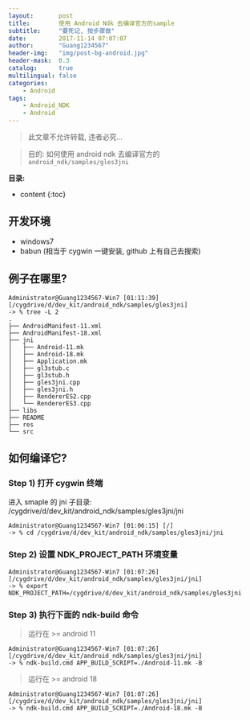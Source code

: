 ```yaml
---
layout:       post
title:        使用 Android Ndk 去编译官方的sample
subtitle:     "要死记, 按步骤做"
date:         2017-11-14 07:07:07
author:       "Guang1234567"
header-img:   "img/post-bg-android.jpg"
header-mask:  0.3
catalog:      true
multilingual: false
categories: 
    - Android
tags:
    - Android_NDK
    - Android
---
```


> 此文章不允许转载, 违者必究...

> 目的: 如何使用 android ndk 去编译官方的 `android_ndk/samples/gles3jni`

**目录:**

* content
{:toc}

## 开发环境
* windows7
* babun  (相当于 cygwin 一键安装, github 上有自己去搜索)

## 例子在哪里?

```
Administrator@Guang1234567-Win7 [01:11:39] [/cygdrive/d/dev_kit/android_ndk/samples/gles3jni]
-> % tree -L 2
.
├── AndroidManifest-11.xml
├── AndroidManifest-18.xml
├── jni
│   ├── Android-11.mk
│   ├── Android-18.mk
│   ├── Application.mk
│   ├── gl3stub.c
│   ├── gl3stub.h
│   ├── gles3jni.cpp
│   ├── gles3jni.h
│   ├── RendererES2.cpp
│   └── RendererES3.cpp
├── libs
├── README
├── res
└── src

```

## 如何编译它?

### Step 1) 打开 cygwin 终端

进入 smaple 的 jni 子目录: /cygdrive/d/dev_kit/android_ndk/samples/gles3jni/jni

```
Administrator@Guang1234567-Win7 [01:06:15] [/]
-> % cd /cygdrive/d/dev_kit/android_ndk/samples/gles3jni/jni
```

### Step 2) 设置 NDK_PROJECT_PATH 环境变量

```
Administrator@Guang1234567-Win7 [01:07:26] [/cygdrive/d/dev_kit/android_ndk/samples/gles3jni/jni]
-> % export NDK_PROJECT_PATH=/cygdrive/d/dev_kit/android_ndk/samples/gles3jni

```

### Step 3) 执行下面的 ndk-build 命令

> 运行在 >= android 11

```
Administrator@Guang1234567-Win7 [01:07:26] [/cygdrive/d/dev_kit/android_ndk/samples/gles3jni/jni]
-> % ndk-build.cmd APP_BUILD_SCRIPT=./Android-11.mk -B
```

> 运行在 >= android 18

```
Administrator@Guang1234567-Win7 [01:07:26] [/cygdrive/d/dev_kit/android_ndk/samples/gles3jni/jni]
-> % ndk-build.cmd APP_BUILD_SCRIPT=./Android-18.mk -B
```


